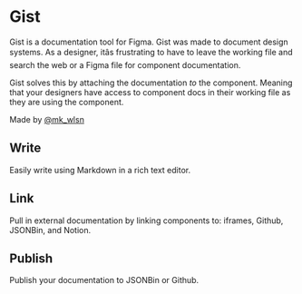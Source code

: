# Gist

Gist is a documentation tool for Figma. Gist was made to document design systems. As a designer, itâs frustrating to have to leave the working file and search the web or a Figma file for component documentation.

Gist solves this by attaching the documentation *to* the component. Meaning that your designers have access to component docs in their working file as they are using the component.

Made by [@mk_wlsn](https://twitter.com/mk_wlsn)

## Write

Easily write using Markdown in a rich text editor.

## Link

Pull in external documentation by linking components to: iframes, Github, JSONBin, and Notion.

## Publish

Publish your documentation to JSONBin or Github.
